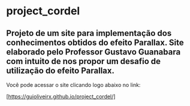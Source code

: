 # project_cordel
 Projeto de um site para implementação dos conhecimentos obtidos do efeito Parallax.
 Site elaborado pelo Professor Gustavo Guanabara com intuito de nos propor um desafio de utilização do efeito Parallax.
 -------

 Você pode acessar o site clicando logo abaixo no link:

 [https://guioliveirx.github.io/project_cordel/]
